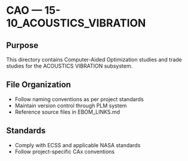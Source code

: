 # CAO — 15-10_ACOUSTICS_VIBRATION

## Purpose

This directory contains Computer-Aided Optimization studies and trade studies for the ACOUSTICS VIBRATION subsystem.

## File Organization

- Follow naming conventions as per project standards
- Maintain version control through PLM system
- Reference source files in EBOM_LINKS.md

## Standards

- Comply with ECSS and applicable NASA standards
- Follow project-specific CAx conventions
